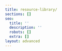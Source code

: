 ```yaml
---
title: resource-library/
sections: []
seo:
  title: ''
  description: ''
  robots: []
  extra: []
layout: advanced
---
```

